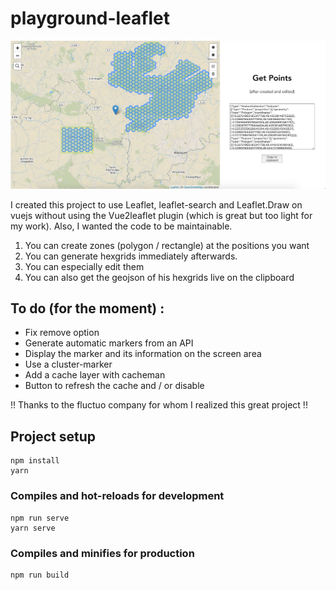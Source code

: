 # playground-leaflet

![image](./img.png)

I created this project to use Leaflet, leaflet-search and Leaflet.Draw on vuejs without using the Vue2leaflet plugin (which is great but too light for my work). Also, I wanted the code to be maintainable.

1. You can create zones (polygon / rectangle) at the positions you want
2. You can generate hexgrids immediately afterwards.
3. You can especially edit them
4. You can also get the geojson of his hexgrids live on the clipboard

## To do (for the moment) :

- Fix remove option
- Generate automatic markers from an API
- Display the marker and its information on the screen area
- Use a cluster-marker
- Add a cache layer with cacheman
- Button to refresh the cache and / or disable

!! Thanks to the fluctuo company for whom I realized this great project !!

## Project setup

```
npm install
yarn
```

### Compiles and hot-reloads for development

```
npm run serve
yarn serve
```

### Compiles and minifies for production

```
npm run build
```
